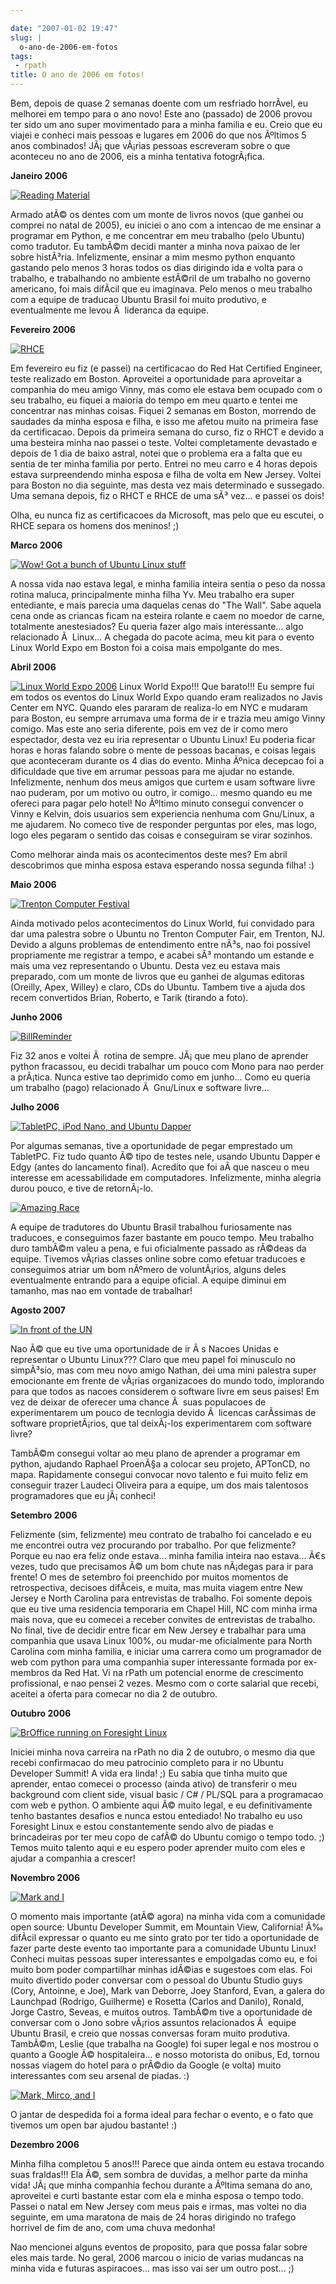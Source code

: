 ```yaml
---

date: "2007-01-02 19:47"
slug: |
  o-ano-de-2006-em-fotos
tags:
 - rpath
title: O ano de 2006 em fotos!
---
```


Bem, depois de quase 2 semanas doente com um resfriado horrÃ­vel, eu
melhorei em tempo para o ano novo! Este ano (passado) de 2006 provou ter
sido um ano super movimentado para a minha familia e eu. Creio que eu
viajei e conheci mais pessoas e lugares em 2006 do que nos Ãºltimos 5
anos combinados! JÃ¡ que vÃ¡rias pessoas escreveram sobre o que
aconteceu no ano de 2006, eis a minha tentativa fotogrÃ¡fica.

**Janeiro 2006**

[![Reading
Material](http://farm1.static.flickr.com/19/93889750_91ed3d2dd1.jpg)](http://www.flickr.com/photos/25563799@N00/93889750/)

Armado atÃ© os dentes com um monte de livros novos (que ganhei ou
comprei no natal de 2005), eu iniciei o ano com a intencao de me ensinar
a programar em Python, e me concentrar em meu trabalho (pelo Ubuntu)
como tradutor. Eu tambÃ©m decidi manter a minha nova paixao de ler sobre
histÃ³ria. Infelizmente, ensinar a mim mesmo python enquanto gastando
pelo menos 3 horas todos os dias dirigindo ida e volta para o trabalho,
e trabalhando no ambiente estÃ©ril de um trabalho no governo americano,
foi mais difÃ­cil que eu imaginava. Pelo menos o meu trabalho com a
equipe de traducao Ubuntu Brasil foi muito produtivo, e eventualmente me
levou Ã  lideranca da equipe.

**Fevereiro 2006**

[![RHCE](http://farm1.static.flickr.com/37/107602760_cc8a44b32c.jpg)](http://www.flickr.com/photos/25563799@N00/107602760/)

Em fevereiro eu fiz (e passei) na certificacao do Red Hat Certified
Engineer, teste realizado em Boston. Aproveitei a oportunidade para
aproveitar a companhia do meu amigo Vinny, mas como ele estava bem
ocupado com o seu trabalho, eu fiquei a maioria do tempo em meu quarto e
tentei me concentrar nas minhas coisas. Fiquei 2 semanas em Boston,
morrendo de saudades da minha esposa e filha, e isso me afetou muito na
primeira fase da certificacao. Depois da primeira semana do curso, fiz o
RHCT e devido a uma besteira minha nao passei o teste. Voltei
completamente devastado e depois de 1 dia de baixo astral, notei que o
problema era a falta que eu sentia de ter minha familia por perto.
Entrei no meu carro e 4 horas depois estava surpreendendo minha esposa e
filha de volta em New Jersey. Voltei para Boston no dia seguinte, mas
desta vez mais determinado e sussegado. Uma semana depois, fiz o RHCT e
RHCE de uma sÃ³ vez... e passei os dois!

Olha, eu nunca fiz as certificacoes da Microsoft, mas pelo que eu
escutei, o RHCE separa os homens dos meninos! ;)

**Marco 2006**

[![Wow! Got a bunch of Ubuntu Linux
stuff](http://farm1.static.flickr.com/54/113564843_1c4856b718_o.jpg)](http://www.flickr.com/photos/25563799@N00/113564843/)

A nossa vida nao estava legal, e minha familia inteira sentia o peso da
nossa rotina maluca, principalmente minha filha Yv. Meu trabalho era
super entediante, e mais parecia uma daquelas cenas do "The Wall". Sabe
aquela cena onde as criancas ficam na esteira rolante e caem no moedor
de carne, totalmente anestesiados? Eu queria fazer algo mais
interessante... algo relacionado Ã  Linux... A chegada do pacote acima,
meu kit para o evento Linux World Expo em Boston foi a coisa mais
empolgante do mes.

**Abril 2006**

[![Linux World Expo
2006](http://farm1.static.flickr.com/43/122845370_b985292291_o.jpg)](http://www.flickr.com/photos/25563799@N00/122845370/)
Linux World Expo!!! Que barato!!! Eu sempre fui em todos os eventos do
Linux World Expo quando eram realizados no Javis Center em NYC. Quando
eles pararam de realiza-lo em NYC e mudaram para Boston, eu sempre
arrumava uma forma de ir e trazia meu amigo Vinny comigo. Mas este ano
seria diferente, pois em vez de ir como mero espectador, desta vez eu
iria representar o Ubuntu Linux! Eu poderia ficar horas e horas falando
sobre o mente de pessoas bacanas, e coisas legais que aconteceram
durante os 4 dias do evento. Minha Ãºnica decepcao foi a dificuldade que
tive em arrumar pessoas para me ajudar no estande. Infelizmente, nenhum
dos meus amigos que curtem e usam software livre nao puderam, por um
motivo ou outro, ir comigo... mesmo quando eu me ofereci para pagar pelo
hotel! No Ãºltimo minuto consegui convencer o Vinny e Kelvin, dois
usuarios sem experiencia nenhuma com Gnu/Linux, a me ajudarem. No comeco
tive de responder perguntas por eles, mas logo, logo eles pegaram o
sentido das coisas e conseguiram se virar sozinhos.

Como melhorar ainda mais os acontecimentos deste mes? Em abril
descobrimos que minha esposa estava esperando nossa segunda filha! :)

**Maio 2006**

[![Trenton Computer
Festival](http://farm1.static.flickr.com/56/133925050_946401b171.jpg)](http://www.flickr.com/photos/25563799@N00/133925050/)

Ainda motivado pelos acontecimentos do Linux World, fui convidado para
dar uma palestra sobre o Ubuntu no Trenton Computer Fair, em Trenton,
NJ. Devido a alguns problemas de entendimento entre nÃ³s, nao foi
possivel propriamente me registrar a tempo, e acabei sÃ³ montando um
estande e mais uma vez representando o Ubuntu. Desta vez eu estava mais
preparado, com um monte de livros que eu ganhei de algumas editoras
(Oreilly, Apex, Willey) e claro, CDs do Ubuntu. Tambem tive a ajuda dos
recem convertidos Brian, Roberto, e Tarik (tirando a foto).

**Junho 2006**

[![BillReminder](http://farm1.static.flickr.com/46/147052054_6339566675.jpg)](http://www.flickr.com/photos/25563799@N00/147052054/)

Fiz 32 anos e voltei Ã  rotina de sempre. JÃ¡ que meu plano de aprender
python fracassou, eu decidi trabalhar um pouco com Mono para nao perder
a prÃ¡tica. Nunca estive tao deprimido como em junho... Como eu queria
um trabalho (pago) relacionado Ã  Gnu/Linux e software livre...

**Julho 2006**

[![TabletPC, iPod Nano, and Ubuntu
Dapper](http://farm1.static.flickr.com/72/164405003_8e6d579a3e.jpg)](http://www.flickr.com/photos/25563799@N00/164405003/)

Por algumas semanas, tive a oportunidade de pegar emprestado um
TabletPC. Fiz tudo quanto Ã© tipo de testes nele, usando Ubuntu Dapper e
Edgy (antes do lancamento final). Acredito que foi aÃ­ que nasceu o meu
interesse em acessabilidade em computadores. Infelizmente, minha alegria
durou pouco, e tive de retornÃ¡-lo.

[![Amazing
Race](http://farm1.static.flickr.com/69/194104586_007ea9c25d_o.jpg)](http://www.flickr.com/photos/25563799@N00/194104586/)

A equipe de tradutores do Ubuntu Brasil trabalhou furiosamente nas
traducoes, e conseguimos fazer bastante em pouco tempo. Meu trabalho
duro tambÃ©m valeu a pena, e fui oficialmente passado as rÃ©deas da
equipe. Tivemos vÃ¡rias classes online sobre como efetuar traducoes e
conseguimos atriar um bom nÃºmero de voluntÃ¡rios, alguns deles
eventualmente entrando para a equipe oficial. A equipe diminui em
tamanho, mas nao em vontade de trabalhar!

**Agosto 2007**

[![In front of the
UN](http://farm1.static.flickr.com/84/229440210_c668529c98.jpg)](http://www.flickr.com/photos/25563799@N00/229440210/)

Nao Ã© que eu tive uma oportunidade de ir Ã s Nacoes Unidas e
representar o Ubuntu Linux??? Claro que meu papel foi minusculo no
simpÃ³sio, mas com meu novo amigo Nathan, dei uma mini palestra super
emocionante em frente de vÃ¡rias organizacoes do mundo todo, implorando
para que todos as nacoes considerem o software livre em seus paises! Em
vez de deixar de oferecer uma chance Ã  suas populacoes de
experimentarem um pouco de tecnlogia devido Ã  licencas carÃ­ssimas de
software proprietÃ¡rios, que tal deixÃ¡-los experimentarem com software
livre?

TambÃ©m consegui voltar ao meu plano de aprender a programar em python,
ajudando Raphael ProenÃ§a a colocar seu projeto, APTonCD, no mapa.
Rapidamente consegui convocar novo talento e fui muito feliz em
conseguir trazer Laudeci Oliveira para a equipe, um dos mais talentosos
programadores que eu jÃ¡ conheci!

**Setembro 2006**

Felizmente (sim, felizmente) meu contrato de trabalho foi cancelado e eu
me encontrei outra vez procurando por trabalho. Por que felizmente?
Porque eu nao era feliz onde estava... minha familia inteira nao
estava... Ã€s vezes, tudo que precisamos Ã© um bom chute nas nÃ¡degas
para ir para frente! O mes de setembro foi preenchido por muitos
momentos de retrospectiva, decisoes difÃ­ceis, e muita, mas muita viagem
entre New Jersey e North Carolina para entrevistas de trabalho. Foi
somente depois que eu tive uma residencia temporaria em Chapel Hill, NC
com minha irma mais nova, que eu comecei a receber convites de
entrevistas de trabalho. No final, tive de decidir entre ficar em New
Jersey e trabalhar para uma companhia que usava Linux 100%, ou mudar-me
oficialmente para North Carolina com minha familia, e iniciar uma
carrera como um programador de web com python para uma companhia super
interessante formada por ex-membros da Red Hat. Vi na rPath um potencial
enorme de crescimento profissional, e nao pensei 2 vezes. Mesmo com o
corte salarial que recebi, aceitei a oferta para comecar no dia 2 de
outubro.

**Outubro 2006**

[![BrOffice running on Foresight
Linux](http://farm1.static.flickr.com/92/268734323_fc5248714f.jpg)](http://www.flickr.com/photos/25563799@N00/268734323/)

Iniciei minha nova carreira na rPath no dia 2 de outubro, o mesmo dia
que recebi confirmacao do meu patrocinio completo para ir no Ubuntu
Developer Summit! A vida era linda! ;) Eu sabia que tinha muito que
aprender, entao comecei o processo (ainda ativo) de transferir o meu
background com client side, visual basic / C\# / PL/SQL para a
programacao com web e python. O ambiente aqui Ã© muito legal, e eu
definitivamente tenho bastantes desafios e nunca estou entediado! No
trabalho eu uso Foresight Linux e estou constantemente sendo alvo de
piadas e brincadeiras por ter meu copo de cafÃ© do Ubuntu comigo o tempo
todo. ;) Temos muito talento aqui e eu espero poder aprender muito com
eles e ajudar a companhia a crescer!

**Novembro 2006**

[![Mark and
I](http://farm1.static.flickr.com/108/295937058_33d80b36bf.jpg)](http://www.flickr.com/photos/25563799@N00/295937058/)

O momento mais importante (atÃ© agora) na minha vida com a comunidade
open source: Ubuntu Developer Summit, em Mountain View, California! Ã‰
difÃ­cil expressar o quanto eu me sinto grato por ter tido a
oportunidade de fazer parte deste evento tao importante para a
comunidade Ubuntu Linux! Conheci muitas pessoas super interessantes e
empolgadas como eu, e foi muito bom poder compartilhar minhas idÃ©ias e
sugestoes com elas. Foi muito divertido poder conversar com o pessoal do
Ubuntu Studio guys (Cory, Antoinne, e Joe), Mark van Deborre, Joey
Stanford, Evan, a galera do Launchpad (Rodrigo, Guilherme) e Rosetta
(Carlos and Danilo), Ronald, Jorge Castro, Seveas, e muitos outros.
TambÃ©m tive a oportunidade de conversar com o Jono sobre vÃ¡rios
assuntos relacionados Ã  equipe Ubuntu Brasil, e creio que nossas
conversas foram muito produtiva. TambÃ©m, Leslie (que trabalha na
Google) foi super legal e nos mostrou o quanto a Google Ã©
hospitaleira... e nosso motorista do onibus, Ed, tornou nossas viagem do
hotel para o prÃ©dio da Google (e volta) muito interessantes com seu
arsenal de piadas. :)

[![Mark, Mirco, and
I](http://farm1.static.flickr.com/106/295936055_2547de6ca8.jpg)](http://www.flickr.com/photos/25563799@N00/295936055/)

O jantar de despedida foi a forma ideal para fechar o evento, e o fato
que tivemos um open bar ajudou bastante! :)

**Dezembro 2006**

Minha filha completou 5 anos!!! Parece que ainda ontem eu estava
trocando suas fraldas!!! Ela Ã©, sem sombra de duvidas, a melhor parte
da minha vida! JÃ¡ que minha companhia fechou durante a Ãºltima semana
do ano, aproveitei e curti bastante estar com ela e minha esposa o tempo
todo. Passei o natal em New Jersey com meus pais e irmas, mas voltei no
dia seguinte, em uma maratona de mais de 24 horas dirigindo no trafego
horrivel de fim de ano, com uma chuva medonha!

Nao mencionei alguns eventos de proposito, para que possa falar sobre
eles mais tarde. No geral, 2006 marcou o inicio de varias mudancas na
minha vida e futuras aspiracoes... mas isso vai ser um outro post... ;)

